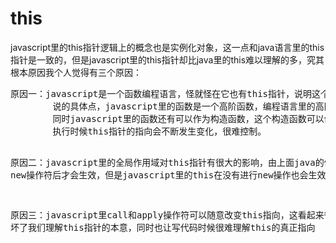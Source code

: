 <h1>this</h1>
<p>javascript里的this指针逻辑上的概念也是实例化对象，这一点和java语言里的this指针是一致的，但是javascript里的this指针却比java里的this难以理解的多，究其根本原因我个人觉得有三个原因：</p>
<pre>
原因一：javascript是一个函数编程语言，怪就怪在它也有this指针，说明这个函数编程语言也是面向对象的语言，
        说的具体点，javascript里的函数是一个高阶函数，编程语言里的高阶函数是可以作为对象传递的，
        同时javascript里的函数还有可以作为构造函数，这个构造函数可以创建实例化对象，结果导致方法
        执行时候this指针的指向会不断发生变化，很难控制。

原因二：javascript里的全局作用域对this指针有很大的影响，由上面java的例子我们看到，this指针只有在使用
        new操作符后才会生效，但是javascript里的this在没有进行new操作也会生效，这时候this往往会指向全局对象window。

原因三：javascript里call和apply操作符可以随意改变this指向，这看起来很灵活，但是这种不合常理的做法破
        坏了我们理解this指针的本意，同时也让写代码时候很难理解this的真正指向
</pre>
